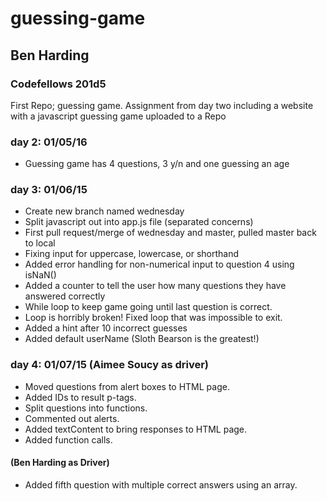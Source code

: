 # guessing-game
<h2>Ben Harding</h2>
<h3>Codefellows 201d5</h3>

First Repo; guessing game.  Assignment from day two including a website with a javascript guessing game uploaded to a Repo

<h3>day 2: 01/05/16</h3>
<ul>
  <li>Guessing game has 4 questions, 3 y/n and one guessing an age</li>
</ul>

<h3>day 3: 01/06/15</h3>
<ul>
  <li>Create new branch named wednesday</li>
  <li>Split javascript out into app.js file (separated concerns)</li>
  <li>First pull request/merge of wednesday and master, pulled master back to local</li>
  <li>Fixing input for uppercase, lowercase, or shorthand</li>
  <li>Added error handling for non-numerical input to question 4 using isNaN()</li>
  <li>Added a counter to tell the user how many questions they have answered correctly</li>
  <li>While loop to keep game going until last question is correct.</li>
  <li>Loop is horribly broken!  Fixed loop that was impossible to exit.</li>
  <li>Added a hint after 10 incorrect guesses</li>
  <li>Added default userName (Sloth Bearson is the greatest!)</li>
</ul>
<h3>day 4: 01/07/15 (Aimee Soucy as driver)</h3>
<ul>
  <li>Moved questions from alert boxes to HTML page.</li>
  <li>Added IDs to result p-tags.</li>
  <li>Split questions into functions.</li>
  <li>Commented out alerts.</li>
  <li>Added textContent to bring responses to HTML page.</li>
  <li>Added function calls.</li>
</ul>  
<h4>(Ben Harding as Driver)</h3>
<ul>
  <li>Added fifth question with multiple correct answers using an array.</li>
</ul>
